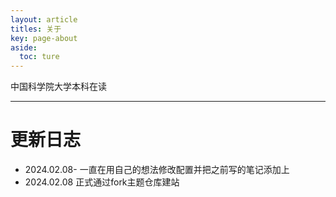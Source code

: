 ```yaml
---
layout: article
titles: 关于
key: page-about
aside:
  toc: ture
---
```


中国科学院大学本科在读

--------

# 更新日志
- 2024.02.08- 一直在用自己的想法修改配置并把之前写的笔记添加上
- 2024.02.08  正式通过fork主题仓库建站